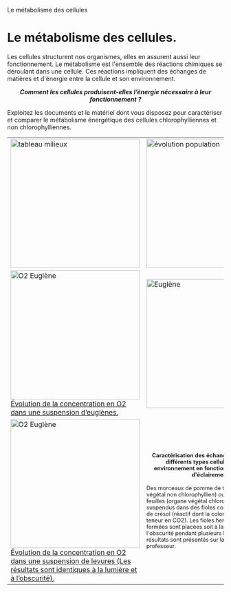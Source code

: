 <p>Le métabolisme des cellules</p>

# **Le métabolisme des cellules.**


Les cellules structurent nos organismes, elles en assurent aussi leur fonctionnement. Le métabolisme est l'ensemble des réactions chimiques se déroulant dans une cellule. Ces réactions impliquent des échanges de matières et d'énergie entre la cellule et son environnement.


***<p align=center>Comment les cellules produisent-elles l’énergie nécessaire à leur fonctionnement ?</p>***


Exploitez les documents et le matériel dont vous disposez pour caractériser et comparer le métabolisme énergétique des cellules chlorophylliennes et non chlorophylliennes.


<div class=center>

<table>


<tr>

<td><a href="https://ipfs.io/ipfs/QmTnPhhBfooWWQVE5BXAk8kFXLp74PGcPn6juUSPnmdUFA"><img src="https://ipfs.io/ipfs/QmTnPhhBfooWWQVE5BXAk8kFXLp74PGcPn6juUSPnmdUFA" alt="tableau milieux" width=300></td>

<td><a href="https://ipfs.io/ipfs/QmYLVP1Lw2AfjGct2mA3xyPGVmtuso5qNhmHuNVfSEKLW5"><img src="https://ipfs.io/ipfs/QmYLVP1Lw2AfjGct2mA3xyPGVmtuso5qNhmHuNVfSEKLW5" alt="évolution population" width=300></td>

<td><a href="https://ipfs.io/ipfs/QmRamiFr5bTc6HT66R1j8wuSpq3M4JSyBF8yywe423J6ku"><img src="https://ipfs.io/ipfs/QmRamiFr5bTc6HT66R1j8wuSpq3M4JSyBF8yywe423J6ku" alt="évolution concentration" width=300></td>

</tr>

<tr>

<td><a href="https://ipfs.io/ipfs/QmbJbMxVTkozvQX5vXrXYcWu7xB8gSYhb2spgBhkxiYuKS"><img src="https://ipfs.io/ipfs/QmbJbMxVTkozvQX5vXrXYcWu7xB8gSYhb2spgBhkxiYuKS" alt="O2 Euglène" width=300>Évolution de la concentration en O2 dans une suspension d’euglènes.</td>

<td><a href="https://ipfs.io/ipfs/QmUqxKso2u2tYHe9gMjG86CrDBHZ6WNQZAi8gxVxQn3T1v"><img src="https://ipfs.io/ipfs/QmUqxKso2u2tYHe9gMjG86CrDBHZ6WNQZAi8gxVxQn3T1v" alt="Euglène" width=300></td>

<td><a href="https://ipfs.io/ipfs/QmcmjNbnZy3hYtwRZpGzhwCzAkeyfEpJKjQrp7pXrp4CzV"><img src="https://ipfs.io/ipfs/QmcmjNbnZy3hYtwRZpGzhwCzAkeyfEpJKjQrp7pXrp4CzV" alt="levure" width=300></td>

</tr>

<tr>

<td><a href="https://ipfs.io/ipfs/Qmd9ffamsPDtd43GScBZuDMBWRViPudbdfhWivAeDqwDsa"><img src="https://ipfs.io/ipfs/Qmd9ffamsPDtd43GScBZuDMBWRViPudbdfhWivAeDqwDsa" alt="O2 Euglène" width=300>Évolution de la concentration en O2 dans une suspension de levures (Les résultats sont identiques à la lumière et à l’obscurité).</td>

<td width=300><p style="font-size:0.8em; font-weight:bold;text-align:center;">Caractérisation des échanges de CO2 entre différents types cellulaires et leur environnement en fonction des conditions d'éclairement.<p><p style="font-size:0.8em;">Des morceaux de pomme de terre (organe végétal non chlorophyllien) ou des fragments de feuilles (organe végétal chlorophyllien) sont suspendus dans des fioles contenant du rouge de crésol (réactif dont la coloration dépend de la teneur en CO2). Les fioles hermétiquement fermées sont placées soit à la lumière soit à l'obscurité pendant plusieurs heures. Les résultats sont présentés sur la paillasse du professeur.</p></td>

<td width=300><p style="font-size:0.8em; font-weight:bold;text-align:center;">Utilisez le matériel disponible pour réaliser les témoins nécessaires à l’interprétation des résultats de l’expérience au rouge de crésol.</p><p style="font-size:0.8em; font-weight:bold;text-align:center;">Matériel:<ul><li>Tubes à essai</li><li>Papier aluminium</li><li>Potasse (absorbe le CO2)</li><li>HCO3- (source de CO2)</li></ul></p></td>

</tr>

</table>

</div>
